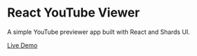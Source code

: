 # React YouTube Viewer
A simple YouTube previewer app built with React and Shards UI.

[Live Demo](https://jacklyons.me/react-youtube-search/)

